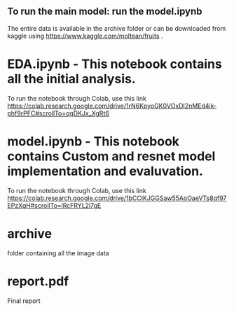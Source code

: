 ## To run the main model: run the model.ipynb

The entire data is available in the archive folder or can be downloaded from kaggle using https://www.kaggle.com/moltean/fruits .

# EDA.ipynb - This notebook contains all the initial analysis.
To run the notebook through Colab, use this link
https://colab.research.google.com/drive/1rN6KpyoGK0VOxDI2nMEd4ik-phf9rPFC#scrollTo=qqDKJx_XgRt6

# model.ipynb - This notebook contains Custom and resnet model implementation and evaluvation.
To run the notebook through Colab, use this link
https://colab.research.google.com/drive/1bCClKJGGSaw55AoOaeVTs8qf97EPzXgH#scrollTo=lRcFRYL2l7gE

# archive
folder containing all the image data

# report.pdf
Final report 
